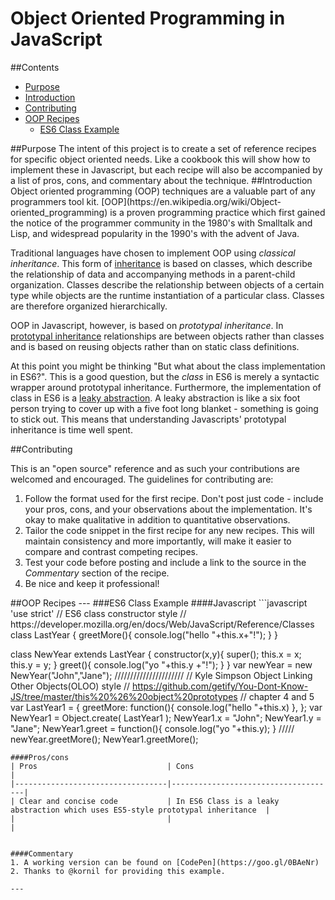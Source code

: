 # Object Oriented Programming in JavaScript

##Contents
- [Purpose](#purpose)
- [Introduction](#introduction)
- [Contributing](#contributing)
- [OOP Recipes](#ooprecipes)
  - [ES6 Class Example](#es6classexample)

<a name="purpose"/>
##Purpose
The intent of this project is to create a set of reference recipes for specific
object oriented needs. Like a cookbook this will show how to implement these in
Javascript, but each recipe will also be accompanied by a list of pros, cons,
and commentary about the technique.

<a name="introduction"/>
##Introduction
Object oriented programming (OOP) techniques are a valuable part of any
programmers tool kit. [OOP](https://en.wikipedia.org/wiki/Object-oriented_programming)
is a proven programming practice which first gained the notice of the
programmer community in the 1980's with Smalltalk and Lisp, and widespread
popularity in the 1990's with the advent of Java.

Traditional languages have chosen to implement OOP using *classical inheritance*.
This form of [inheritance](https://en.wikipedia.org/wiki/Inheritance_(object-oriented_programming))
is based on classes, which describe the relationship of data and accompanying
methods in a parent-child organization. Classes describe the relationship
between objects of a certain type while objects are the runtime instantiation of
a particular class. Classes are therefore organized hierarchically.

OOP in Javascript, however, is based on *prototypal inheritance*. In [prototypal inheritance](https://en.wikipedia.org/wiki/Prototype-based_programming)
relationships are between objects rather than classes and is based on reusing
objects rather than on static class definitions.

At this point you might be
thinking "But what about the class implementation in ES6?". This is a good
question, but the *class* in ES6 is merely a syntactic wrapper around prototypal
inheritance. Furthermore, the implementation of class in ES6 is a
[leaky abstraction](https://en.wikipedia.org/wiki/Leaky_abstraction). A leaky
abstraction is like a six foot person trying to cover up with a five foot long
blanket - something is going to stick out. This means that understanding
Javascripts' prototypal inheritance is time well spent.

<a name="contributing"/>
##Contributing

This is an "open source" reference and as such your contributions are welcomed
and encouraged. The guidelines for contributing are:

1. Follow the format used for the first recipe. Don't post just code - include
your pros, cons, and your observations about the implementation. It's okay to
make qualitative  in addition to quantitative observations.
2. Tailor the code snippet in the first recipe for any new recipes. This will
maintain consistency and more importantly, will make it easier to compare and
contrast competing recipes.
3. Test your code before posting and include a link to the source in the
*Commentary* section of the recipe.
4. Be nice and keep it professional!

<a name="ooprecipes"/>
##OOP Recipes
---
<a name="es6classexample"/>
###ES6 Class Example
####Javascript
```javascript
'use strict'
// ES6 class constructor style
// https://developer.mozilla.org/en/docs/Web/JavaScript/Reference/Classes
class LastYear {
	greetMore(){
		console.log("hello "+this.x+"!");
	}
}

class NewYear extends LastYear {
	constructor(x,y){
		super();
		this.x = x;
		this.y = y;
	}
	greet(){
		console.log("yo "+this.y +"!");
	}
}
var newYear = new NewYear("John","Jane");
//////////////////////
// Kyle Simpson Object Linking Other Objects(OLOO) style
// https://github.com/getify/You-Dont-Know-JS/tree/master/this%20%26%20object%20prototypes
// chapter 4 and 5
var LastYear1 = {
  greetMore: function(){
    console.log("hello "+this.x)
  },
};
var NewYear1 = Object.create( LastYear1 );
NewYear1.x = "John";
NewYear1.y = "Jane";
NewYear1.greet = function(){
  console.log("yo "+this.y);
}
/////
newYear.greetMore();
NewYear1.greetMore();
```
####Pros/cons
| Pros                             | Cons                                |
|----------------------------------|-------------------------------------|
| Clear and concise code           | In ES6 Class is a leaky abstraction which uses ES5-style prototypal inheritance  |
|                                  |                                     |


####Commentary
1. A working version can be found on [CodePen](https://goo.gl/0BAeNr)
2. Thanks to @kornil for providing this example.

---
